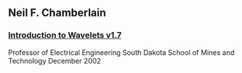 ## Neil F. Chamberlain

### [Introduction to Wavelets v1.7](https://nfchamberlain.github.io/Files/Wavelets1.7.pdf)
Professor of Electrical Engineering South Dakota School of Mines and Technology December 2002
